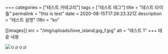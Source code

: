 +++
categories = ["테스트 카테고리"]
tags = ["테스트 태그"]
title = "테스트 타이틀"
permalink = "this is test"
date = 2020-08-15T17:26:23.321Z
description = "테스트 설명"
i18n = "ko"

[[images]]
src = "/img/uploads/love_island.jpg_f.jpg"
alt = "테스트 1"
+++
테슽 내용

![ㅇㄹㅇㄹ](/img/uploads/m__345e717376955f36f670db155d04c21d36528__f.jpg "ㅁㄴㅇㄹㅁㄴㅇㄹ")